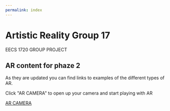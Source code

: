 ```yaml
---
permalink: index
---
```


# Artistic Reality Group 17

EECS 1720 GROUP PROJECT

## AR content for phaze 2

As they are updated you can find links to examples of the different types of AR.

Click "AR CAMERA" to open up your camera and start playing with AR  

[AR CAMERA](website/pages/index-1.html)



